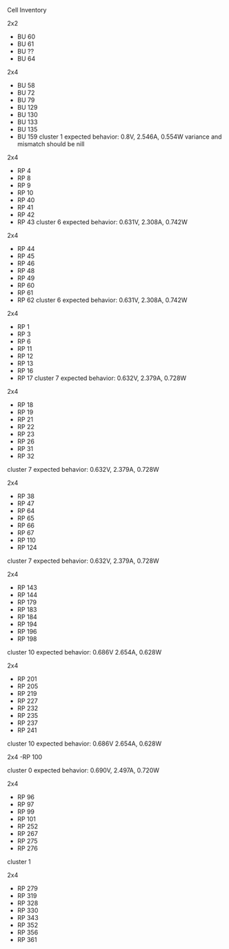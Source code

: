 Cell Inventory

2x2
- BU 60
- BU 61
- BU ??
- BU 64

2x4
- BU 58
- BU 72
- BU 79
- BU 129
- BU 130
- BU 133
- BU 135
- BU 159
cluster 1
expected behavior:
0.8V, 2.546A, 0.554W
variance and mismatch should be nill

2x4
- RP 4
- RP 8
- RP 9
- RP 10
- RP 40
- RP 41
- RP 42
- RP 43
cluster 6
expected behavior:
0.631V, 2.308A, 0.742W

2x4
- RP 44
- RP 45
- RP 46
- RP 48
- RP 49
- RP 60
- RP 61
- RP 62
cluster 6
expected behavior:
0.631V, 2.308A, 0.742W

2x4
- RP 1
- RP 3
- RP 6
- RP 11
- RP 12
- RP 13
- RP 16
- RP 17
cluster 7
expected behavior:
0.632V, 2.379A, 0.728W

2x4
- RP 18
- RP 19
- RP 21
- RP 22
- RP 23
- RP 26
- RP 31
- RP 32

cluster 7
expected behavior:
0.632V, 2.379A, 0.728W

2x4
- RP 38
- RP 47
- RP 64
- RP 65
- RP 66
- RP 67
- RP 110
- RP 124

cluster 7
expected behavior:
0.632V, 2.379A, 0.728W

2x4
- RP 143
- RP 144
- RP 179
- RP 183
- RP 184
- RP 194
- RP 196
- RP 198

cluster 10
expected behavior:
0.686V 2.654A, 0.628W

2x4
- RP 201
- RP 205
- RP 219
- RP 227
- RP 232
- RP 235
- RP 237
- RP 241

cluster 10
expected behavior:
0.686V 2.654A, 0.628W

2x4
-RP 100

cluster 0
expected behavior:
0.690V, 2.497A, 0.720W

2x4
- RP 96
- RP 97
- RP 99
- RP 101
- RP 252
- RP 267
- RP 275
- RP 276

cluster 1

2x4
- RP 279
- RP 319
- RP 328
- RP 330
- RP 343
- RP 352
- RP 356
- RP 361